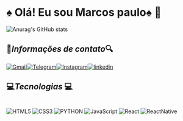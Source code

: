
# &spades;<b> Olá! Eu sou Marcos paulo</b>&spades; 👋

![Anurag's GitHub stats](https://github-readme-stats.vercel.app/api?username=Marcospaulo2&show_icons=true&theme=dracula)


## 🔎<I>Informações de contato</I>🔍

[![Gmail](	https://img.shields.io/badge/Gmail-D14836?style=for-the-badge&logo=gmail&logoColor=white)](https://mail.google.com/mail/u/0/#inbox)[![Telegram](https://img.shields.io/badge/Telegram-2CA5E0?style=for-the-badge&logo=telegram&logoColor=white)](https://web.telegram.org/z/)[![Instagram](https://img.shields.io/badge/Instagram-E4405F?style=for-the-badge&logo=instagram&logoColor=white)](https://www.instagram.com/marcos_23jack/)[![linkedin](https://img.shields.io/badge/LinkedIn-0077B5?style=for-the-badge&logo=linkedin&logoColor=white)](https://www.linkedin.com/feed/)


## 💻<I>Tecnologias </I>💻

<div style="display: inline_block"><br/>
    <img align="center" alt="HTML5" src="https://img.shields.io/badge/HTML5-E34F26?style=for-the-badge&logo=html5&logoColor=white"/>
    <img align="center" alt="CSS3" src="https://img.shields.io/badge/CSS3-1572B6?style=for-the-badge&logo=css3&logoColor=white"/>
    <img align="center" alt="PYTHON" src="https://img.shields.io/badge/Python-14354C?style=for-the-badge&logo=python&logoColor=white"/>
    <img align="center" src="https://img.shields.io/badge/JavaScript-323330?style=for-the-badge&logo=javascript&logoColor=F7DF1E" alt="JavaScript"/>  
    <img align="center" src=https://img.shields.io/badge/React-20232A?style=for-the-badge&logo=react&logoColor=61DAFB alt="React"/>
    <img align="center" src="https://img.shields.io/badge/React_Native-20232A?style=for-the-badge&logo=react&logoColor=61DAFB" alt="ReactNative"/>
</div>    
